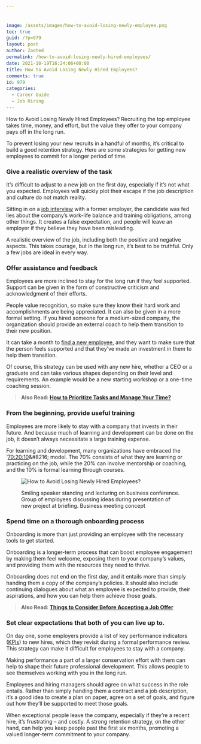 ```yaml
---


image: /assets/images/how-to-avoid-losing-newly-employee.png
toc: true
guid: /?p=979
layout: post
author: Zooted
permalink: /how-to-avoid-losing-newly-hired-employees/
date: 2021-10-19T16:24:06+00:00
title: How to Avoid Losing Newly Hired Employees?
comments: true
id: 979
categories:
  - Career Guide
  - Job Hiring
---
```

How to Avoid Losing Newly Hired Employees? Recruiting the top employee takes time, money, and effort, but the value they offer to your company pays off in the long run.

To prevent losing your new recruits in a handful of months, it&#8217;s critical to build a good retention strategy. Here are some strategies for getting new employees to commit for a longer period of time.

### **Give a realistic overview of the task**

It&#8217;s difficult to adjust to a new job on the first day, especially if it&#8217;s not what you expected. Employees will quickly plot their escape if the job description and culture do not match reality.

Sitting in on a [job interview](/category/job-interview/) with a former employer, the candidate was fed lies about the company&#8217;s work-life balance and training obligations, among other things. It creates a false expectation, and people will leave an employer if they believe they have been misleading.

A realistic overview of the job, including both the positive and negative aspects. This takes courage, but in the long run, it&#8217;s best to be truthful. Only a few jobs are ideal in every way.

### **Offer assistance and feedback**

Employees are more inclined to stay for the long run if they feel supported. Support can be given in the form of constructive criticism and acknowledgment of their efforts.

People value recognition, so make sure they know their hard work and accomplishments are being appreciated. It can also be given in a more formal setting. If you hired someone for a medium-sized company, the organization should provide an external coach to help them transition to their new position.

It can take a month to [find a new employee](/employer-how-to-find-the-best-candidate-with-the-skills-you-need/), and they want to make sure that the person feels supported and that they&#8217;ve made an investment in them to help them transition.

Of course, this strategy can be used with any new hire, whether a CEO or a graduate and can take various shapes depending on their level and requirements. An example would be a new starting workshop or a one-time coaching session.

<blockquote class="wp-block-quote">
  <p>
    <strong>Also Read: <a href="/how-to-prioritize-tasks-and-manage-your-time/">How to Prioritize Tasks and Manage Your Time?</a></strong>
  </p>
</blockquote>

### **From the beginning, provide useful training**

Employees are more likely to stay with a company that invests in their future. And because much of learning and development can be done on the job, it doesn&#8217;t always necessitate a large training expense.

For learning and development, many organizations have embraced the &#8216;[70:20:10](https://en.wikipedia.org/wiki/70/20/10_Model_(Learning_and_Development))&#8216; model. The 70% consists of what they are learning or practicing on the job, while the 20% can involve mentorship or coaching, and the 10% is formal learning through courses.


<figure class="wp-block-image size-full">

<img loading="lazy" width="1000" height="501" src="/wp-content/uploads/2021/10/How-to-Avoid-Losing-Newly-Hired-Employees.jpg" alt="How to Avoid Losing Newly Hired Employees?" class="wp-image-980" srcset="/wp-content/uploads/2021/10/How-to-Avoid-Losing-Newly-Hired-Employees.jpg 1000w, /wp-content/uploads/2021/10/How-to-Avoid-Losing-Newly-Hired-Employees-300x150.jpg 300w, /wp-content/uploads/2021/10/How-to-Avoid-Losing-Newly-Hired-Employees-768x385.jpg 768w" sizes="(max-width: 1000px) 100vw, 1000px" /> <figcaption>Smiling speaker standing and lecturing on business conference. Group of employees discussing ideas during presentation of new project at briefing. Business meeting concept</figcaption></figure> 

### **Spend time on a thorough onboarding process**

Onboarding is more than just providing an employee with the necessary tools to get started.

Onboarding is a longer-term process that can boost employee engagement by making them feel welcome, exposing them to your company&#8217;s values, and providing them with the resources they need to thrive.

Onboarding does not end on the first day, and it entails more than simply handing them a copy of the company&#8217;s policies. It should also include continuing dialogues about what an employee is expected to provide, their aspirations, and how you can help them achieve those goals.

<blockquote class="wp-block-quote">
  <p>
    <strong>Also Read: <a href="/things-to-consider-before-accepting-a-job-offer/">Things to Consider Before Accepting a Job Offer</a></strong>
  </p>
</blockquote>

### **Set clear expectations that both of you can live up to.**

On day one, some employers provide a list of key performance indicators ([KPIs](https://en.wikipedia.org/wiki/Performance_indicator)) to new hires, which they revisit during a formal performance review. This strategy can make it difficult for employees to stay with a company.

Making performance a part of a larger conservation effort with them can help to shape their future professional development. This allows people to see themselves working with you in the long run.

Employees and hiring managers should agree on what success in the role entails. Rather than simply handing them a contract and a job description, it&#8217;s a good idea to create a plan on paper, agree on a set of goals, and figure out how they&#8217;ll be supported to meet those goals.

When exceptional people leave the company, especially if they&#8217;re a recent hire, it&#8217;s frustrating &#8211; and costly. A strong retention strategy, on the other hand, can help you keep people past the first six months, promoting a valued longer-term commitment to your company.

